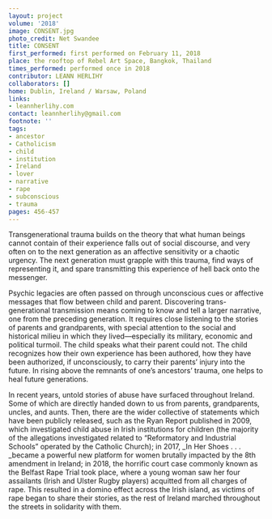 ```yaml
---
layout: project
volume: '2018'
image: CONSENT.jpg
photo_credit: Net Swandee
title: CONSENT
first_performed: first performed on February 11, 2018
place: the rooftop of Rebel Art Space, Bangkok, Thailand
times_performed: performed once in 2018
contributor: LEANN HERLIHY
collaborators: []
home: Dublin, Ireland / Warsaw, Poland
links:
- leannherlihy.com
contact: leannherlihy@gmail.com
footnote: ''
tags:
- ancestor
- Catholicism
- child
- institution
- Ireland
- lover
- narrative
- rape
- subconscious
- trauma
pages: 456-457
---
```




Transgenerational trauma builds on the theory that what human beings cannot contain of their experience falls out of social discourse, and very often on to the next generation as an affective sensitivity or a chaotic urgency. The next generation must grapple with this trauma, find ways of representing it, and spare transmitting this experience of hell back onto the messenger.

Psychic legacies are often passed on through unconscious cues or affective messages that flow between child and parent. Discovering trans-generational transmission means coming to know and tell a larger narrative, one from the preceding generation. It requires close listening to the stories of parents and grandparents, with special attention to the social and historical milieu in which they lived—especially its military, economic and political turmoil. The child speaks what their parent could not. The child recognizes how their own experience has been authored, how they have been authorized, if unconsciously, to carry their parents’ injury into the future. In rising above the remnants of one’s ancestors’ trauma, one helps to heal future generations.

In recent years, untold stories of abuse have surfaced throughout Ireland. Some of which are directly handed down to us from parents, grandparents, uncles, and aunts. Then, there are the wider collective of statements which have been publicly released, such as the Ryan Report published in 2009, which investigated child abuse in Irish institutions for children (the majority of the allegations investigated related to “Reformatory and Industrial Schools” operated by the Catholic Church); in 2017, _In Her Shoes . . . _became a powerful new platform for women brutally impacted by the 8th amendment in Ireland; in 2018, the horrific court case commonly known as the Belfast Rape Trial took place, where a young woman saw her four assailants (Irish and Ulster Rugby players) acquitted from all charges of rape. This resulted in a domino effect across the Irish island, as victims of rape began to share their stories, as the rest of Ireland marched throughout the streets in solidarity with them.
